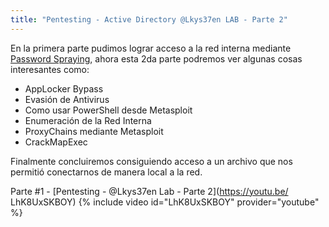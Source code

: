 ```yaml
---
title: "Pentesting - Active Directory @Lkys37en LAB - Parte 2" 
---
```


En la primera parte pudimos lograr acceso a la red interna mediante [Password Spraying](https://www.trustwave.com/Resources/SpiderLabs-Blog/Simplifying-Password-Spraying/), ahora esta 2da parte podremos ver algunas cosas interesantes como:
* AppLocker Bypass
* Evasión de Antivirus
* Como usar PowerShell desde Metasploit 
* Enumeración de la Red Interna
* ProxyChains mediante Metasploit
* CrackMapExec 

Finalmente concluiremos consiguiendo acceso a un archivo que nos permitió conectarnos de manera local a la red. 

Parte #1 - [Pentesting - @Lkys37en Lab - Parte 2](https://youtu.be/ LhK8UxSKBOY)
{% include video id="LhK8UxSKBOY" provider="youtube" %}

